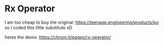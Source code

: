 # Rx Operator

I am too cheap to buy the original: https://teenage.engineering/products/po so i coded this little substitute xD

heres the demo: https://chrum.it/pages/rx-operator/
